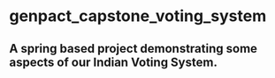 # genpact_capstone_voting_system

## A spring based project demonstrating some aspects of our Indian Voting System.

